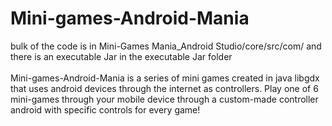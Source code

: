 # Mini-games-Android-Mania

bulk of the code is in Mini-Games Mania_Android Studio/core/src/com/ and there is an executable Jar in the executable Jar folder
<br> <br>
Mini-games-Android-Mania is a series of mini games created in java libgdx that uses android devices through the internet as controllers.
Play one of 6 mini-games through your mobile device through a custom-made controller android with specific controls for every game!
